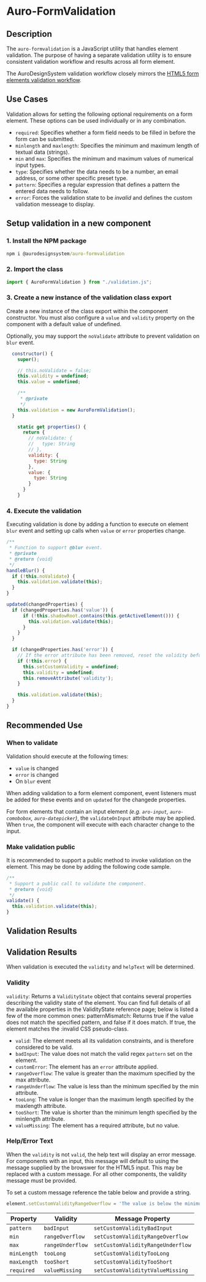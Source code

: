 # Auro-FormValidation

## Description

<!-- AURO-GENERATED-CONTENT:START (FILE:src=./../partials/description.md) -->
<!-- The below content is automatically added from ./../partials/description.md -->
The `auro-formvalidation` is a JavaScript utility that handles element validation. The purpose of having a separate validation utility is to ensure consistent validation workflow and results across all form element.

The AuroDesignSystem validation workflow closely mirrors the [HTML5 form elements validation workflow](https://developer.mozilla.org/en-US/docs/Learn/Forms/Form_validation).
<!-- AURO-GENERATED-CONTENT:END -->

## Use Cases

<!-- AURO-GENERATED-CONTENT:START (FILE:src=./../partials/useCases.md) -->
<!-- The below content is automatically added from ./../partials/useCases.md -->
Validation allows for setting the following optional requirements on a form element. These options can be used individually or in any combination.

- `required`: Specifies whether a form field needs to be filled in before the form can be submitted.
- `minlength` and `maxlength`: Specifies the minimum and maximum length of textual data (strings).
- `min` and `max`: Specifies the minimum and maximum values of numerical input types.
- `type`: Specifies whether the data needs to be a number, an email address, or some other specific preset type.
- `pattern`: Specifies a regular expression that defines a pattern the entered data needs to follow.
- `error`: Forces the validation state to be _invalid_ and defines the custom validation messeage to display.
<!-- AURO-GENERATED-CONTENT:END -->

## Setup validation in a new component

<!-- AURO-GENERATED-CONTENT:START (FILE:src=./../partials/usingValidation.md) -->
<!-- The below content is automatically added from ./../partials/usingValidation.md -->

### 1. Install the NPM package

```cmd
npm i @aurodesignsystem/auro-formvalidation
```

### 2. Import the class

```js
import { AuroFormValidation } from "./validation.js";
```

### 3. Create a new instance of the validation class export

Create a new instance of the class export within the component constructor. You must also configure a `value` and `validity` property on the component with a default value of undefined.

Optionally, you may support the `noValidate` attribute to prevent validation on `blur` event.

```js
  constructor() {
    super();

    // this.noValidate = false;
    this.validity = undefined;
    this.value = undefined;

    /**
     * @private
     */
    this.validation = new AuroFormValidation();
  }

    static get properties() {
      return {
        // noValidate: {
        //   type: String
        // },
        validity: {
          type: String
        },
        value: {
          type: String
        }
      }
    }
```

### 4. Execute the validation

Executing validation is done by adding a function to execute on element `blur` event and setting up calls when `value` or `error` properties change.

```js
/**
 * Function to support @blur event.
 * @private
 * @return {void}
 */
handleBlur() {
  if (!this.noValidate) {
    this.validation.validate(this);
  }
}

updated(changedProperties) {
  if (changedProperties.has('value')) {
      if (!this.shadowRoot.contains(this.getActiveElement())) {
        this.validation.validate(this);
      }
    }
  }

  if (changedProperties.has('error')) {
    // If the error attribute has been removed, reset the validity before validation
    if (!this.error) {
      this.setCustomValidity = undefined;
      this.validity = undefined;
      this.removeAttribute('validity');
    }

    this.validation.validate(this);
  }
}
```

## Recommended Use

### When to validate

<!-- AURO-GENERATED-CONTENT:START (FILE:src=executesWhen.md) -->
<!-- The below content is automatically added from executesWhen.md -->
Validation should execute at the following times:

- `value` is changed
- `error` is changed
- On `blur` event

When adding validation to a form element component, event listeners must be added for these events and on `updated` for the changede properties.
<!-- AURO-GENERATED-CONTENT:END -->
<!-- AURO-GENERATED-CONTENT:START (FILE:src=validateOnInput.md) -->
<!-- The below content is automatically added from validateOnInput.md -->
For form elements that contain an input element _(e.g. `aro-input`, `auro-comobobox`, `auro-datepicker`)_, the `validateOnInput` attribute may be applied. When `true`, the component will execute with each character change to the input.
<!-- The below content is automatically added from executesWhen.md -->
<!-- AURO-GENERATED-CONTENT:END -->

### Make validation public

<!-- AURO-GENERATED-CONTENT:START (FILE:src=publicValidation.md) -->
<!-- The below content is automatically added from publicValidation.md -->
It is recommended to support a public method to invoke validation on the element. This may be done by adding the following code sample.

```js
/**
 * Support a public call to validate the component.
 * @return {void}
 */
validate() {
  this.validation.validate(this);
}
```
<!-- The below content is automatically added from executesWhen.md -->
<!-- AURO-GENERATED-CONTENT:END -->
<!-- AURO-GENERATED-CONTENT:END -->

## Validation Results

<!-- AURO-GENERATED-CONTENT:START (FILE:src=./../partials/validationResults.md) -->
<!-- The below content is automatically added from ./../partials/validationResults.md -->

## Validation Results

When validation is executed the `validity` and `helpText` will be determined.

### Validity

`validity`: Returns a `ValidityState` object that contains several properties describing the validity state of the element. You can find full details of all the available properties in the ValidityState reference page; below is listed a few of the more common ones:
patternMismatch: Returns true if the value does not match the specified pattern, and false if it does match. If true, the element matches the :invalid CSS pseudo-class.

- `valid`: The element meets all its validation constraints, and is therefore considered to be valid.
- `badInput`: The value does not match the valid regex `pattern` set on the element.
- `customError`: The element has an `error` attribute applied.
- `rangeOverflow`: The value is greater than the maximum specified by the max attribute.
- `rangeUnderflow`: The value is less than the minimum specified by the min attribute.
- `tooLong`: The value is longer than the maximum length specified by the maxlength attribute.
- `tooShort`: The value is shorter than the minimum length specified by the minlength attribute.
- `valueMissing`: The element has a required attribute, but no value.

### Help/Error Text

When the `validity` is not `valid`, the help text will display an error message. For components with an input, this message will default to using the message supplied by the browswer for the HTML5 input. This may be replaced with a custom message. For all other components, the validity message must be provided.

To set a custom message reference the table below and provide a string.

```js
element.setCustomValidityRangeOverflow = 'The value is below the minimum number.';
```

| Property | Validity | Message Property |
| -------- | -------------- | ---------------- |
| `pattern` | `badInput` | `setCustomValidityBadInput` |
| `min` | `rangeOverflow` | `setCustomValidityRangeOverflow` |
| `max` | `rangeUnderflow` | `setCustomValidityRangeUnderflow` |
| `minLength` | `tooLong` | `setCustomValidityTooLong` |
| `maxLength` | `tooShort` | `setCustomValidityTooShort` |
| `required` | `valueMissing` | `setCustomValiditytValueMissing` |
<!-- AURO-GENERATED-CONTENT:END -->

